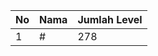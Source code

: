 | No | Nama            | Jumlah Level |
|----|-----------------|--------------|
| 1  | #    |    278        |
